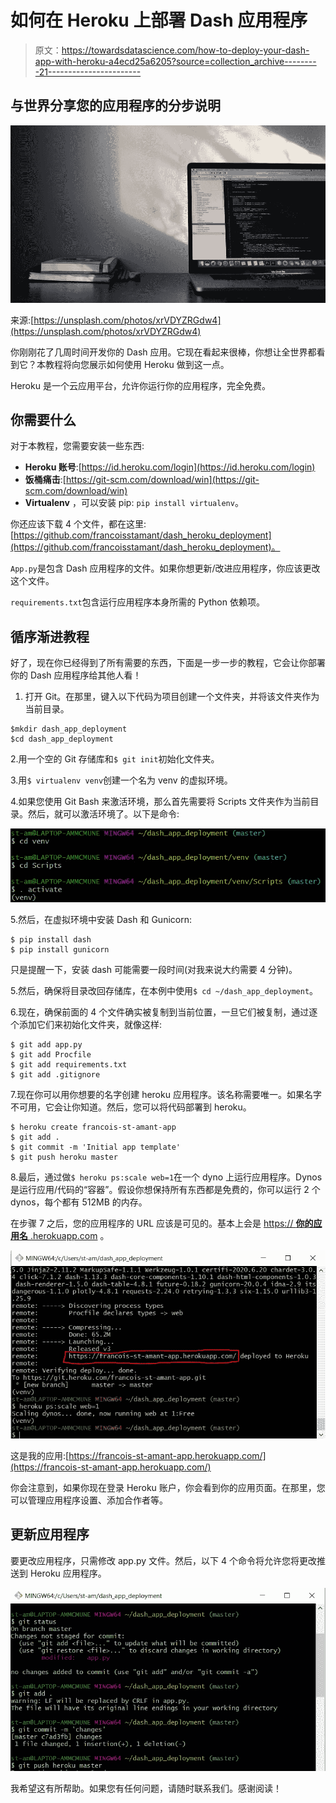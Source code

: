 # 如何在 Heroku 上部署 Dash 应用程序

> 原文：<https://towardsdatascience.com/how-to-deploy-your-dash-app-with-heroku-a4ecd25a6205?source=collection_archive---------21----------------------->

## 与世界分享您的应用程序的分步说明

![](img/f1399d6ce4afbd72c2af0292c14b18e5.png)

来源:[https://unsplash.com/photos/xrVDYZRGdw4](https://unsplash.com/photos/xrVDYZRGdw4)

你刚刚花了几周时间开发你的 Dash 应用。它现在看起来很棒，你想让全世界都看到它？本教程将向您展示如何使用 Heroku 做到这一点。

Heroku 是一个云应用平台，允许你运行你的应用程序，完全免费。

## 你需要什么

对于本教程，您需要安装一些东西:

*   **Heroku 账号**:[https://id.heroku.com/login](https://id.heroku.com/login)
*   **饭桶痛击**:[https://git-scm.com/download/win](https://git-scm.com/download/win)
*   **Virtualenv** ，可以安装 pip: `pip install virtualenv`。

你还应该下载 4 个文件，都在这里:[https://github.com/francoisstamant/dash_heroku_deployment](https://github.com/francoisstamant/dash_heroku_deployment)。

`App.py`是包含 Dash 应用程序的文件。如果你想更新/改进应用程序，你应该更改这个文件。

`requirements.txt`包含运行应用程序本身所需的 Python 依赖项。

## 循序渐进教程

好了，现在你已经得到了所有需要的东西，下面是一步一步的教程，它会让你部署你的 Dash 应用程序给其他人看！

1.  打开 Git。在那里，键入以下代码为项目创建一个文件夹，并将该文件夹作为当前目录。

```
$mkdir dash_app_deployment
$cd dash_app_deployment
```

2.用一个空的 Git 存储库和`$ git init`初始化文件夹。

3.用`$ virtualenv venv`创建一个名为 venv 的虚拟环境。

4.如果您使用 Git Bash 来激活环境，那么首先需要将 Scripts 文件夹作为当前目录。然后，就可以激活环境了。以下是命令:

![](img/8bc78293e965edc475ed7ab4786aa909.png)

5.然后，在虚拟环境中安装 Dash 和 Gunicorn:

```
$ pip install dash
$ pip install gunicorn
```

只是提醒一下，安装 dash 可能需要一段时间(对我来说大约需要 4 分钟)。

5.然后，确保将目录改回存储库，在本例中使用`$ cd ~/dash_app_deployment`。

6.现在，确保前面的 4 个文件确实被复制到当前位置，一旦它们被复制，通过逐个添加它们来初始化文件夹，就像这样:

```
$ git add app.py
$ git add Procfile
$ git add requirements.txt
$ git add .gitignore
```

7.现在你可以用你想要的名字创建 heroku 应用程序。该名称需要唯一。如果名字不可用，它会让你知道。然后，您可以将代码部署到 heroku。

```
$ heroku create francois-st-amant-app    
$ git add .                              
$ git commit -m 'Initial app template'
$ git push heroku master
```

8.最后，通过做`$ heroku ps:scale web=1`在一个 dyno 上运行应用程序。Dynos 是运行应用/代码的“容器”。假设你想保持所有东西都是免费的，你可以运行 2 个 dynos，每个都有 512MB 的内存。

在步骤 7 之后，您的应用程序的 URL 应该是可见的。基本上会是 [https:// **你的应用名** .herokuapp.com](https://my-dash-app.herokuapp.com) 。

![](img/1f11a5ce234a4a31e65d6163a4aef18e.png)

这是我的应用:[https://francois-st-amant-app.herokuapp.com/](https://francois-st-amant-app.herokuapp.com/)

你会注意到，如果你现在登录 Heroku 账户，你会看到你的应用页面。在那里，您可以管理应用程序设置、添加合作者等。

## 更新应用程序

要更改应用程序，只需修改 app.py 文件。然后，以下 4 个命令将允许您将更改推送到 Heroku 应用程序。

![](img/0d0e13200d9803a1752cbabe6d9a60ed.png)

我希望这有所帮助。如果您有任何问题，请随时联系我们。感谢阅读！
